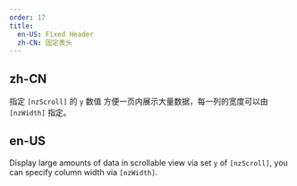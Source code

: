 ```yaml
---
order: 17
title:
  en-US: Fixed Header
  zh-CN: 固定表头
---
```


## zh-CN

指定 `[nzScroll]` 的 `y` 数值 方便一页内展示大量数据，每一列的宽度可以由 `[nzWidth]` 指定。

## en-US

Display large amounts of data in scrollable view via set `y` of `[nzScroll]`, you can specify column width via `[nzWidth]`.

